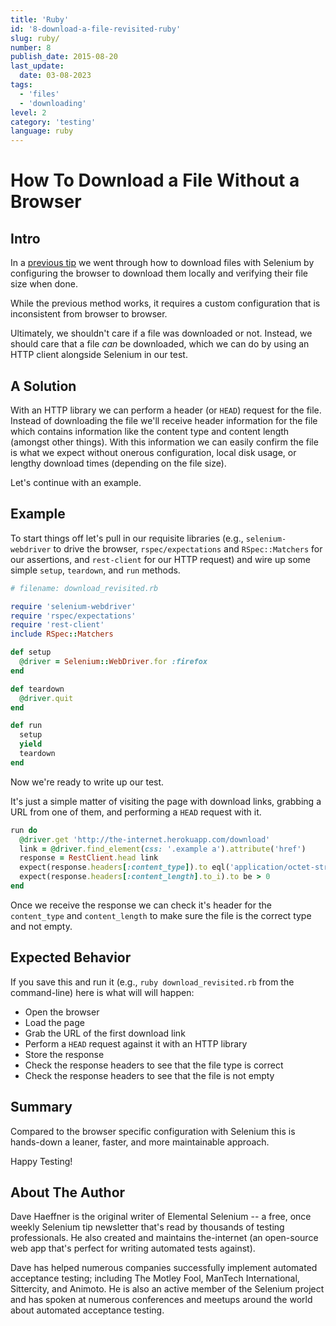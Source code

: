 ```yaml
---
title: 'Ruby'
id: '8-download-a-file-revisited-ruby'
slug: ruby/
number: 8
publish_date: 2015-08-20
last_update:
  date: 03-08-2023
tags:
  - 'files'
  - 'downloading'
level: 2
category: 'testing'
language: ruby
---
```


# How To Download a File Without a Browser

## Intro

In a [previous tip](/tips/2-download-a-file) we went through how to download files with Selenium by configuring the browser to download them locally and verifying their file size when done.

While the previous method works, it requires a custom configuration that is inconsistent from browser to browser.

Ultimately, we shouldn't care if a file was downloaded or not. Instead, we should care that a file _can_ be downloaded, which we can do by using an HTTP client alongside Selenium in our test.

## A Solution

With an HTTP library we can perform a header (or `HEAD`) request for the file. Instead of downloading the file we'll receive header information for the file which contains information like the content type and content length (amongst other things). With this information we can easily confirm the file is what we expect without onerous configuration, local disk usage, or lengthy download times (depending on the file size).

Let's continue with an example.

## Example

To start things off let's pull in our requisite libraries (e.g., `selenium-webdriver` to drive the browser, `rspec/expectations` and `RSpec::Matchers` for our assertions, and `rest-client` for our HTTP request) and wire up some simple `setup`, `teardown`, and `run` methods.

```ruby
# filename: download_revisited.rb

require 'selenium-webdriver'
require 'rspec/expectations'
require 'rest-client'
include RSpec::Matchers

def setup
  @driver = Selenium::WebDriver.for :firefox
end

def teardown
  @driver.quit
end

def run
  setup
  yield
  teardown
end
```

Now we're ready to write up our test.

It's just a simple matter of visiting the page with download links, grabbing a URL from one of them, and performing a `HEAD` request with it.

```ruby
run do
  @driver.get 'http://the-internet.herokuapp.com/download'
  link = @driver.find_element(css: '.example a').attribute('href')
  response = RestClient.head link
  expect(response.headers[:content_type]).to eql('application/octet-stream')
  expect(response.headers[:content_length].to_i).to be > 0
end
```

Once we receive the response we can check it's header for the `content_type` and `content_length` to make sure the file is the correct type and not empty.

## Expected Behavior

If you save this and run it (e.g., `ruby download_revisited.rb` from the command-line) here is what will will happen:

+ Open the browser
+ Load the page
+ Grab the URL of the first download link
+ Perform a `HEAD` request against it with an HTTP library
+ Store the response
+ Check the response headers to see that the file type is correct
+ Check the response headers to see that the file is not empty

## Summary

Compared to the browser specific configuration with Selenium this is hands-down a leaner, faster, and more maintainable approach.

Happy Testing!

## About The Author

Dave Haeffner is the original writer of Elemental Selenium -- a free, once weekly Selenium tip newsletter that's read by thousands of testing professionals. He also created and maintains the-internet (an open-source web app that's perfect for writing automated tests against).

Dave has helped numerous companies successfully implement automated acceptance testing; including The Motley Fool, ManTech International, Sittercity, and Animoto. He is also an active member of the Selenium project and has spoken at numerous conferences and meetups around the world about automated acceptance testing.

